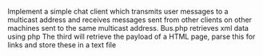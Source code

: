 Implement a simple chat client which transmits user messages to a multicast address and
receives messages sent from other clients on other machines sent to the same multicast
address.
Bus.php retrieves xml data using php
The third will retrieve the payload of a HTML page, parse this for links and store these in a text file
